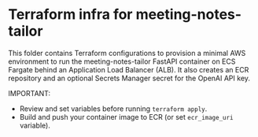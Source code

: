 # Terraform infra for meeting-notes-tailor


This folder contains Terraform configurations to provision a minimal
AWS environment to run the meeting-notes-tailor FastAPI container on ECS Fargate
behind an Application Load Balancer (ALB). It also creates an ECR repository
and an optional Secrets Manager secret for the OpenAI API key.

IMPORTANT:
- Review and set variables before running `terraform apply`.
- Build and push your container image to ECR (or set `ecr_image_uri` variable).


